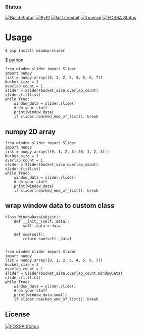 ### Status
[![Build Status](https://travis-ci.org/imravishar/sliding_window.svg?branch=master)](https://travis-ci.org/imravishar/sliding_window)
[![PyPI](https://img.shields.io/pypi/v/window-slider.svg)](https://pypi.python.org/pypi/window-slider)
[![last commit](https://img.shields.io/github/last-commit/imravishar/sliding_window.svg?label=last%20commit)](https://github.com/imravishar/sliding_window/commits/master)
[![License](https://img.shields.io/hexpm/l/plug.svg)](https://tldrlegal.com/license/apache-license-2.0-(apache-2.0))
[![FOSSA Status](https://app.fossa.io/api/projects/git%2Bgithub.com%2Fimravishar%2Fsliding_window.svg?type=shield)](https://app.fossa.io/projects/git%2Bgithub.com%2Fimravishar%2Fsliding_window?ref=badge_shield)

**Usage**
=========
    $ pip install window-slider
    
$ python

    from window_slider import Slider
    import numpy
    list = numpy.array([0, 1, 2, 3, 4, 5, 6, 7])
    bucket_size = 3
    overlap_count = 1
    slider = Slider(bucket_size,overlap_count)
    slider.fit(list)       
    while True:
        window_data = slider.slide()
        # do your stuff
        print(window_data)
        if slider.reached_end_of_list(): break

numpy 2D array
-
    from window_slider import Slider
    import numpy
    list = numpy.array([[0, 1, 2, 3],[0, 1, 2, 3]])
    bucket_size = 3
    overlap_count = 1
    slider = Slider(bucket_size,overlap_count)
    slider.fit(list)       
    while True:
        window_data = slider.slide()
        # do your stuff
        print(window_data)
        if slider.reached_end_of_list(): break

wrap window data to custom class
-
    class WindowData(object):
        def __init__(self, data):
            self._data = data
        
        def sum(self):
            return sum(self._data)
            
    
    from window_slider import Slider
    import numpy
    list = numpy.array([0, 1, 2, 3, 4, 5, 6, 7])
    bucket_size = 3
    overlap_count = 1
    slider = Slider(bucket_size,overlap_count,WindowData)
    slider.fit(list)       
    while True:
        window_data = slider.slide()
        # do your stuff
        print(window_data.sum())
        if slider.reached_end_of_list(): break


## License
[![FOSSA Status](https://app.fossa.io/api/projects/git%2Bgithub.com%2Fimravishar%2Fsliding_window.svg?type=large)](https://app.fossa.io/projects/git%2Bgithub.com%2Fimravishar%2Fsliding_window?ref=badge_large)
